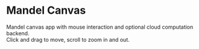 # Mandel Canvas
Mandel canvas app with mouse interaction and optional cloud computation backend.  
Click and drag to move, scroll to zoom in and out.
